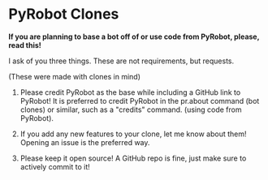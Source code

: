 # PyRobot Clones

<b>If you are planning to base a bot off of or use code from PyRobot, please, read this!</b>

I ask of you three things. These are not requirements, but requests.

(These were made with clones in mind)

1. Please credit PyRobot as the base while including a GitHub link to PyRobot! It is preferred to credit PyRobot in the pr.about command (bot clones) or similar, such as a "credits" command. (using code from PyRobot).

2. If you add any new features to your clone, let me know about them! Opening an issue is the preferred way.

3. Please keep it open source! A GitHub repo is fine, just make sure to actively commit to it!
